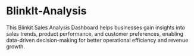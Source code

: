 # BlinkIt-Analysis
This Blinkit Sales Analysis Dashboard helps businesses gain insights into sales trends, product performance, and customer preferences, enabling data-driven decision-making for better operational efficiency and revenue growth.
